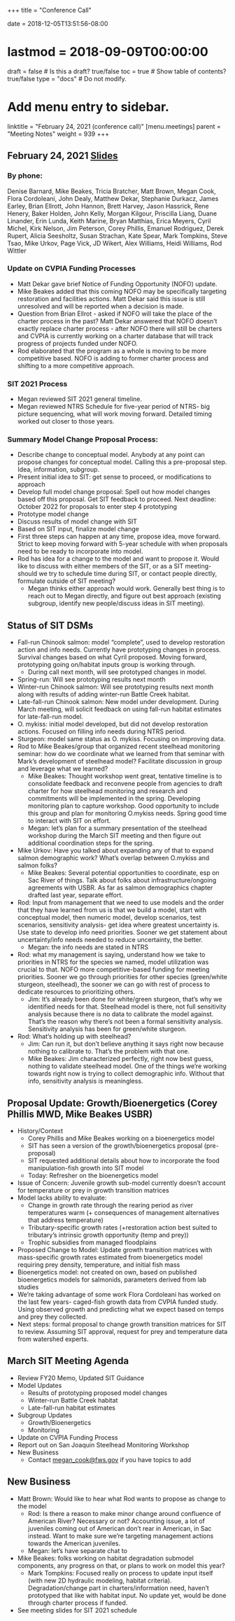 +++
title = "Conference Call"

date = 2018-12-05T13:51:56-08:00
# lastmod = 2018-09-09T00:00:00

draft = false  # Is this a draft? true/false
toc = true  # Show table of contents? true/false
type = "docs"  # Do not modify.

# Add menu entry to sidebar.
linktitle = "February 24, 2021 (conference call)"
[menu.meetings]
  parent = "Meeting Notes"
  weight = 939
+++

## February 24, 2021 [Slides](https://cvpia-meeting-slides.s3-us-west-2.amazonaws.com/2021-02-24_SIT_slides.pdf)

### By phone: 
Denise Barnard, Mike Beakes, Tricia Bratcher, Matt Brown, Megan Cook, Flora Cordoleani, John Dealy, Matthew Dekar, Stephanie Durkacz, James Earley, Brian Ellrott, John Hannon, Brett Harvey, Jason Hassrick, Rene Henery, Baker Holden, John Kelly, Morgan Kilgour, Priscilla Liang, Duane Linander, Erin Lunda, Keith Marine, Bryan Matthias, Erica Meyers, Cyril Michel, Kirk Nelson, Jim Peterson, Corey Phillis, Emanuel Rodriguez, Derek Rupert, Alicia Seesholtz, Susan Strachan, Kate Spear, Mark Tompkins, Steve Tsao, Mike Urkov, Page Vick, JD Wikert, Alex Williams, Heidi Williams, Rod Wittler   

### Update on CVPIA Funding Processes
* Matt Dekar gave brief Notice of Funding Opportunity (NOFO) update.
* Mike Beakes added that this coming NOFO may be specifically targeting restoration and facilities actions. Matt Dekar said this issue is still unresolved and will be reported when a decision is made. 
* Question from Brian Ellrot - asked if NOFO will take the place of the charter process in the past? Matt Dekar answered that NOFO doesn’t exactly replace charter process - after NOFO there will still be charters and CVPIA is currently working on a charter database that will track progress of projects funded under NOFO. 
* Rod elaborated that the program as a whole is moving to be more competitive based. NOFO is adding to former charter process and shifting to a more competitive approach.


### SIT 2021 Process
* Megan reviewed SIT 2021 general timeline.
* Megan reviewed NTRS Schedule for five-year period of NTRS- big picture sequencing, what will work moving forward. Detailed timing worked out closer to those years.  

### Summary Model Change Proposal Process: 
* Describe change to conceptual model. Anybody at any point can propose changes for conceptual model. Calling this a pre-proposal step. Idea, information, subgroup. 
* Present initial idea to SIT: get sense to proceed, or modifications to approach
* Develop full model change proposal: Spell out how model changes based off this proposal. Get SIT feedback to proceed. Next deadline: October 2022 for proposals to enter step 4 prototyping
* Prototype model change 
* Discuss results of model change with SIT
* Based on SIT input, finalize model change
* First three steps can happen at any time, propose idea, move forward. Strict to keep moving forward with 5-year schedule with when proposals need to be ready to incorporate into model. 
* Rod has idea for a change to the model and want to propose it. Would like to discuss with either members of the SIT, or as a SIT meeting- should we try to schedule time during SIT, or contact people directly, formulate outside of SIT meeting? 
     * Megan thinks either approach would work. Generally best thing is to reach out to Megan directly, and figure out best approach (existing subgroup, identify new people/discuss ideas in SIT meeting).

## Status of SIT DSMs
* Fall-run Chinook salmon: model “complete”, used to develop restoration action and info needs. Currently have prototyping changes in process. Survival changes based on what Cyril proposed. Moving forward, prototyping going on/habitat inputs group is working through. 
     * During call next month, will see prototyped changes in model. 
* Spring-run: Will see prototyping results next month
* Winter-run Chinook salmon: Will see prototyping results next month along with results of adding winter-run Battle Creek habitat.
* Late-fall-run Chinook salmon: New model under development. During March meeting, will solicit feedback  on using fall-run habitat estimates for late-fall-run model. 
* O. mykiss: initial model developed, but did not develop restoration actions. Focused on filling info needs during NTRS period.
* Sturgeon: model same status as O. mykiss. Focusing on improving data. 
* Rod to Mike Beakes/group that organized recent steelhead monitoring seminar: how do we coordinate what we learned from that seminar with Mark’s development of steelhead model? Facilitate discussion in group and leverage what we learned? 
     * Mike Beakes: Thought workshop went great, tentative timeline is to consolidate feedback and reconvene people from agencies to draft charter for how steelhead monitoring and research and commitments will be implemented in the spring. Developing monitoring plan to capture workshop. Good opportunity to include this group and plan for monitoring O.mykiss needs. Spring good time to interact with SIT on effort.
    * Megan: let’s plan for a summary presentation of the steelhead workshop during the March SIT meeting and then figure out additional coordination steps for the spring.
* Mike Urkov: Have you talked about expanding any of that to expand salmon demographic work? What’s overlap between O.mykiss and salmon folks? 
     * Mike Beakes: Several potential opportunities to coordinate, esp on Sac River of things. Talk about folks about infrastructure/ongoing agreements with USBR. As far as salmon demographics chapter drafted last year, separate effort. 
* Rod: Input from management that we need to use models and the order that they have learned from us is that we build a model, start with conceptual model, then numeric model, develop scenarios, test scenarios, sensitivity analysis- get idea where greatest uncertainty is. Use state to develop info need priorities. Sooner we get statement about uncertainty/info needs needed to reduce uncertainty, the better. 
     * Megan: the info needs are stated in NTRS
* Rod: what my management is saying, understand how we take to priorities in NTRS for the species we named, model utilization was crucial to that. NOFO more competitive-based funding for meeting priorities. Sooner we go through priorities for other species (green/white sturgeon, steelhead), the sooner we can go with rest of process to dedicate resources to prioritizing others. 
     * Jim: It’s already been done for white/green sturgeon, that’s why we identified needs for that. Steelhead model is there, not full sensitivity analysis because there is no data to calibrate the model against. That’s the reason why there’s not been a formal sensitivity analysis. Sensitivity analysis has been for green/white sturgeon. 
* Rod: What’s holding up with steelhead? 
     * Jim: Can run it, but don’t believe anything it says right now because nothing to calibrate to. That’s the problem with that one. 
     * Mike Beakes: Jim characterized perfectly, right now best guess, nothing to validate steelhead model. One of the things we’re working towards right now is trying to collect demographic info. Without that info, sensitivity analysis is meaningless. 


## Proposal Update: Growth/Bioenergetics (Corey Phillis MWD, Mike Beakes USBR)
* History/Context
     * Corey Phillis and Mike Beakes working on a bioenergetics model
     * SIT has seen a version of the growth/bioenergetics proposal (pre-proposal)
     * SIT requested additional details about how to incorporate the food manipulation-fish growth into SIT model
     * Today: Refresher on the bioenergetics model
* Issue of Concern: Juvenile growth sub-model currently doesn’t account for temperature or prey in growth transition matrices
* Model lacks ability to evaluate: 
     * Change in growth rate through the rearing period as river temperatures warm (+ consequences of management alternatives that address temperature)
     * Tributary-specific growth rates (+restoration action best suited to tributary’s intrinsic growth opportunity (temp and prey))
     * Trophic subsidies from managed floodplains
* Proposed Change to Model: Update growth transition matrices with mass-specific growth rates estimated from bioenergetics model requiring prey density, temperature, and initial fish mass 
* Bioenergetics model: not created on own, based on published bioenergetics models for salmonids, parameters derived from lab studies
* We’re taking advantage of some work Flora Cordoleani has worked on the last few years- caged-fish growth data from CVPIA funded study. Using observed growth and predicting what we expect based on temps and prey they collected.
* Next steps: formal proposal to change growth transition matrices for SIT to review. Assuming SIT approval, request for prey and temperature data from watershed experts.

## March SIT Meeting Agenda
* Review FY20 Memo, Updated SIT Guidance
* Model Updates
     * Results of prototyping proposed model changes
     * Winter-run Battle Creek habitat
     * Late-fall-run habitat estimates
* Subgroup Updates
     * Growth/Bioenergetics
     * Monitoring
* Update on CVPIA Funding Process
* Report out on San Joaquin Steelhead Monitoring Workshop
* New Business
     * Contact megan_cook@fws.gov if you have topics to add

## New Business
* Matt Brown: Would like to hear what Rod wants to propose as change to the model
     * Rod: Is there a reason to make minor change around confluence of American River? Necessary or not? Accounting issue, a lot of juveniles coming out of American don’t rear in American, in Sac instead. Want to make sure we’re targeting management actions towards the American juveniles.
     * Megan: let’s have separate chat to  
* Mike Beakes: folks working on habitat degradation submodel components, any progress on that, or plans to work on model this year? 
     * Mark Tompkins: Focused really on process to update input itself (with new 2D hydraulic modeling, habitat criteria). Degradation/change part in charters/information need, haven’t prototyped that like with habitat input. No update yet, would be done through charter process if funded.
* See meeting slides for SIT 2021 schedule
